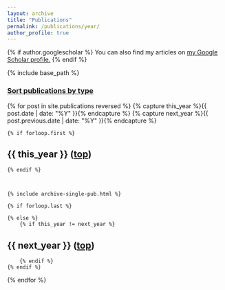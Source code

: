 ```yaml
---
layout: archive
title: "Publications"
permalink: /publications/year/
author_profile: true
---
```


{% if author.googlescholar %}
  You can also find my articles on <u><a href="{{author.googlescholar}}">my Google Scholar profile</a>.</u>
{% endif %}

{% include base_path %}

<a name="top"></a>

### [Sort publications by type](/publications/)


<!-- with YEAR -->
{% for post in site.publications reversed %}
    {% capture this_year %}{{ post.date | date: "%Y" }}{% endcapture %}
    {% capture next_year %}{{ post.previous.date | date: "%Y" }}{% endcapture %}
    
    {% if forloop.first %}

<div class="{{ include.type | default: "list" }}__item">
<article class="archive__item" itemscope itemtype="http://schema.org/CreativeWork">
    <h2 class="archive__item-title" itemprop="headline">
        {{ this_year }} (<a href="#top">top</a>) </h2>
</article>
</div>


    {% endif %}



    {% include archive-single-pub.html %}

    {% if forloop.last %}

    {% else %}
        {% if this_year != next_year %}

<div class="{{ include.type | default: "list" }}__item">
  <article class="archive__item" itemscope itemtype="http://schema.org/CreativeWork">
    <h2 class="archive__item-title" itemprop="headline">
        {{ next_year }} (<a href="#top">top</a>) </h2> 
  </article>
</div>


        {% endif %}
    {% endif %}
{% endfor %}

